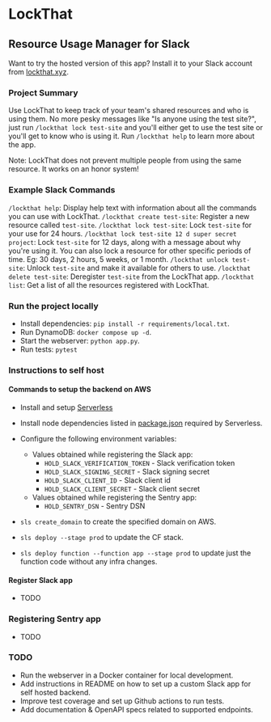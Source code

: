# LockThat

## Resource Usage Manager for Slack

Want to try the hosted version of this app? Install it to your Slack account from [lockthat.xyz](https://lockthat.xyz).

### Project Summary

Use LockThat to keep track of your team's shared resources and who is using them. No more pesky messages like "Is anyone using the test site?", just run `/lockthat lock test-site` and you'll either get to use the test site or you'll get to know who is using it. Run `/lockthat help` to learn more about the app.

Note: LockThat does not prevent multiple people from using the same resource. It works on an honor system!

### Example Slack Commands

`/lockthat help`: Display help text with information about all the commands you can use with LockThat.
`/lockthat create test-site`: Register a new resource called `test-site`.
`/lockthat lock test-site`: Lock `test-site` for your use for 24 hours.
`/lockthat lock test-site 12 d super secret project`: Lock `test-site` for 12 days, along with a message about why you're using it. You can also lock a resource for other specific periods of time. Eg: 30 days, 2 hours, 5 weeks, or 1 month.
`/lockthat unlock test-site`: Unlock `test-site` and make it available for others to use.
`/lockthat delete test-site`: Deregister `test-site` from the LockThat app.
`/lockthat list`: Get a list of all the resources registered with LockThat.

### Run the project locally

- Install dependencies: `pip install -r requirements/local.txt`.
- Run DynamoDB: `docker compose up -d`.
- Start the webserver: `python app.py`.
- Run tests: `pytest`

### Instructions to self host

#### Commands to setup the backend on AWS

- Install and setup [Serverless](https://serverless.com/)
- Install node dependencies listed in [package.json](./package.json) required by Serverless.
- Configure the following environment variables:
  - Values obtained while registering the Slack app:
    - `HOLD_SLACK_VERIFICATION_TOKEN` - Slack verification token
    - `HOLD_SLACK_SIGNING_SECRET` - Slack signing secret
    - `HOLD_SLACK_CLIENT_ID` - Slack client id
    - `HOLD_SLACK_CLIENT_SECRET` - Slack client secret
  - Values obtained while registering the Sentry app:
    - `HOLD_SENTRY_DSN` - Sentry DSN

- `sls create_domain` to create the specified domain on AWS.
- `sls deploy --stage prod` to update the CF stack.
- `sls deploy function --function app --stage prod` to update just the function code without any infra changes.

#### Register Slack app

- TODO

### Registering Sentry app

- TODO

### TODO

- Run the webserver in a Docker container for local development.
- Add instructions in README on how to set up a custom Slack app for self hosted backend.
- Improve test coverage and set up Github actions to run tests.
- Add documentation & OpenAPI specs related to supported endpoints.
